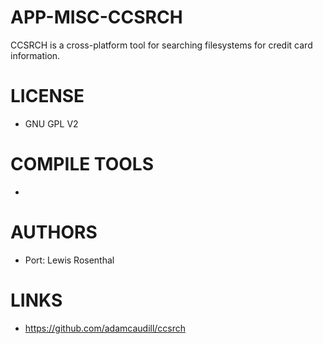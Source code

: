 APP-MISC-CCSRCH
===============

CCSRCH is a cross-platform tool for searching filesystems for credit card information.


LICENSE
===============
* GNU GPL V2

COMPILE TOOLS
===============
* 

AUTHORS
===============
* Port: Lewis Rosenthal

LINKS
===============
* https://github.com/adamcaudill/ccsrch
